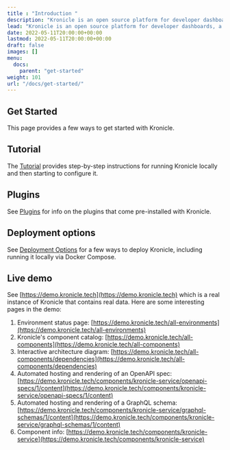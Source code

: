 ```yaml
---
title : "Introduction "
description: "Kronicle is an open source platform for developer dashboards, a component catalog and interactive architecture diagrams."
lead: "Kronicle is an open source platform for developer dashboards, a component catalog and interactive architecture diagrams."
date: 2022-05-11T20:00:00+00:00
lastmod: 2022-05-11T20:00:00+00:00
draft: false
images: []
menu:
  docs:
    parent: "get-started"
weight: 101
url: "/docs/get-started/"
---
```


## Get Started

This page provides a few ways to get started with Kronicle.


## Tutorial

The [Tutorial](/docs/tutorial/) provides step-by-step instructions for running Kronicle locally and then starting to
configure it.


## Plugins

See [Plugins](/docs/plugins/) for info on the plugins that come pre-installed with Kronicle.


## Deployment options

See [Deployment Options](/docs/deployment/) for a few ways to deploy Kronicle, including running it locally via Docker Compose.


## Live demo

See [https://demo.kronicle.tech](https://demo.kronicle.tech) which is a real instance of Kronicle that contains real
data.  Here are some interesting pages in the demo:

1. Environment status page: [https://demo.kronicle.tech/all-environments](https://demo.kronicle.tech/all-environments)
2. Kronicle's component catalog: [https://demo.kronicle.tech/all-components](https://demo.kronicle.tech/all-components)
3. Interactive architecture diagram: [https://demo.kronicle.tech/all-components/dependencies](https://demo.kronicle.tech/all-components/dependencies)
4. Automated hosting and rendering of an OpenAPI spec: [https://demo.kronicle.tech/components/kronicle-service/openapi-specs/1/content](https://demo.kronicle.tech/components/kronicle-service/openapi-specs/1/content)
5. Automated hosting and rendering of a GraphQL schema: [https://demo.kronicle.tech/components/kronicle-service/graphql-schemas/1/content](https://demo.kronicle.tech/components/kronicle-service/graphql-schemas/1/content)
6. Component info: [https://demo.kronicle.tech/components/kronicle-service](https://demo.kronicle.tech/components/kronicle-service)
